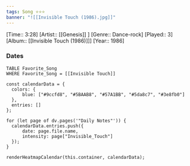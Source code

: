 ```yaml
---
tags: Song ⭐⭐⭐ 
banner: "![[Invisible Touch (1986).jpg]]"
---
```

[Time:: 3:28]
[Artist:: [[Genesis]] ]
[Genre:: Dance-rock]
[Played:: 3]
[Album:: [[Invisible Touch (1986)]]]
[Year:: 1986]
### Dates
````dataview
TABLE Favorite_Song
WHERE Favorite_Song = [[Invisible Touch]]
````

  ```dataviewjs
const calendarData = { 
	colors: { 
		blue: ["#9ccfd8", "#5BAAB8", "#57A1BB", "#5da8c7", "#3e8fb0"] 
	}, 
	entries: [] 
}; 

for (let page of dv.pages('"Daily Notes"')) { 
	calendarData.entries.push({ 
		date: page.file.name, 
		intensity: page["Invisible_Touch"]
	}); 
} 

renderHeatmapCalendar(this.container, calendarData);
```
